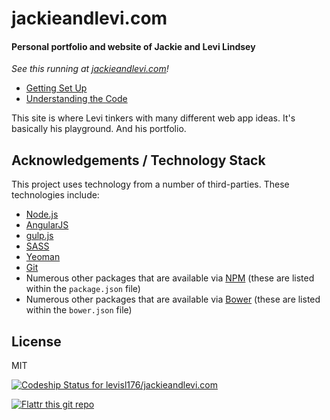 # jackieandlevi.com

#### Personal portfolio and website of Jackie and Levi Lindsey

_See this running at [jackieandlevi.com](http://www.jackieandlevi.com)!_

- [Getting Set Up](./docs/getting-set-up.md)
- [Understanding the Code](./docs/understanding-the-code.md)

This site is where Levi tinkers with many different web app ideas. It's basically his playground. And his portfolio.

## Acknowledgements / Technology Stack

This project uses technology from a number of third-parties. These technologies include:

- [Node.js](http://nodejs.org/)
- [AngularJS](https://angularjs.org/)
- [gulp.js](http://http://gulpjs.com/)
- [SASS](http://sass-lang.com/)
- [Yeoman](http://yeoman.io/)
- [Git](http://git-scm.com/)
- Numerous other packages that are available via [NPM](http://npmjs.org/)
  (these are listed within the `package.json` file)
- Numerous other packages that are available via [Bower](http://bower.io/)
  (these are listed within the `bower.json` file)

## License

MIT

[![Codeship Status for levisl176/jackieandlevi.com](https://www.codeship.io/projects/f7eaaf70-63a1-0131-6568-124350f7f3f0/status?branch=master)](https://www.codeship.io/projects/12381)

[![Flattr this git repo](http://api.flattr.com/button/flattr-badge-large.png)](https://flattr.com/submit/auto?user_id=levisl176&url=github.com/levisl176/jackieandlevi.com&title=jackieandlevi.com&language=javascript&tags=github&category=software)
